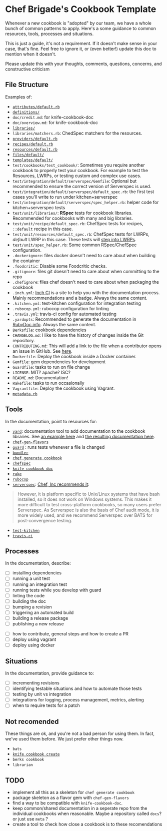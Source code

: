# Chef Brigade's Cookbook Template


Whenever a new cookbook is "adopted" by our team, we have a whole bunch of common patterns to apply. Here's a some guidance to common resources, tools, processes and situations.

This is just a guide, it's not a requirement. If it doesn't make sense in your case, that's fine. Feel free to ignore it, or (even better!) update this doc to mention when it doesn't.

Please update this with your thoughts, comments, questions, concerns, and constructive criticism



## File Structure

Examples of:

- [`attributes/default.rb`](attributes/default.rb)
- [`definitions/`](definitions/)
- `doc/credit.md`: for knife-cookbook-doc
- `doc/overview.md`: for knife-cookbook-doc
- [`libraries/`](libraries/)
- `libraries/matchers.rb`: ChedSpec matchers for the resources.
- [`providers/default.rb`](providers/default.rb)
- [`recipes/default.rb`](recipes/default.rb)
- [`resources/default.rb`](resources/default.rb)
- [`files/default/`](files/default/)
- [`templates/default/`](templates/default/)
- `test/cookbooks/test_cookbook/`: Sometimes you require another cookbook to properly test your cookbook. For example to test the Resources, LWRPs, or testing custom and complex use cases.
- `test/integration/default/serverspec/Gemfile`: Optional but recommended to ensure the correct version of Serverspec is used.
- `test/integration/default/serverspec/default_spec.rb`: the first test cases you'll write to run under kitchen+serverspec
- `test/integration/default/serverspec/spec_helper.rb`: helper code for kitchen+serverspec tests
- `test/unit/libraries/`: **RSpec** tests for cookbook libraries. Recommended for cookbooks with many and big libraries.
- `test/unit/recipe/default_spec.rb`: ChefSpec tests for recipes, `::default` recipe in this case.
- `test/unit/resources/default_spec.rb`: ChefSpec tests for LWRPs, *default* LWRP in this case. These tests will [step into LWRPs](https://github.com/sethvargo/chefspec#testing-lwrps).
- `test/unit/spec_helper.rb`: Some common RSpec/ChefSpec configuration.
- `.dockerignore`: files docker doesn't need to care about when building the container
- `.foodcritic`: Disable some Foodcritic checks.
- `.gitignore`: files git doesn't need to care about when committing to the repo
- `.chefignore`: files chef doesn't need to care about when packaging the cookbook
- `.inch.yml`: [Inch CI](http://inch-ci.org/) is a site to help you with the documentation process. Mainly recommendations and a badge. Always the same content.
- `.kitchen.yml`: test-kitchen configuration for integration testing
- `.rubocop.yml`: rubocop configuration for linting
- `.travis.yml`: travis-ci config for automated testing
- `.yardopts`: Recommended to generate the documentation in [RubyDoc.info](http://www.rubydoc.info/). Always the same content.
- `Berksfile`: cookbook dependencies
- `CHANGELOG.md`: I like to have the history of changes inside the Git repository.
- `CONTRIBUTING.md`: This will add a link to the file when a contributor opens an issue in GitHub. See [here](https://github.com/blog/1184-contributing-guidelines).
- `Dockerfile`: Deploy the cookbook inside a Docker container.
- `Gemfile`: gem dependencies for development
- `Guardfile`: tasks to run on file change
- `LICENSE`: MIT? apache? ISC?
- `README.md`: Documentation!
- `Rakefile`: tasks to run occasionally
- `Vagrantfile`: Deploy the cookbook using Vagrant.
- [`metadata.rb`](metadata.rb)
 
## Tools

In the documentation, point to resources for:

- [`yard`](http://yardoc.org/): documentation tool to add documentation to the cookbook libraries. See [an example here](https://github.com/onddo/encrypted_attributes-cookbook/blob/master/libraries/encrypted_attributes_helpers.rb) and [the resulting documentation here](http://www.rubydoc.info/github/onddo/encrypted_attributes-cookbook/master/Chef/EncryptedAttributesHelpers).
- [`chef-gen-flavors`](https://github.com/Nordstrom/chef-gen-flavors)
- [`guard`](https://github.com/guard/guard) : runs tests whenever a file is changed
- [`bundler`](http://bundler.io/)
- [`chef generate cookbook`](https://docs.chef.io/ctl_chef.html#chef-generate-cookbook)
- [`chefspec`](http://sethvargo.github.io/chefspec/)
- [`knife cookbook doc`](http://realityforge.org/knife-cookbook-doc/)
- [`rake`](https://github.com/ruby/rake)
- [`rubocop`](http://batsov.com/rubocop/)
- [`serverspec`](http://serverspec.org/): [Chef, Inc recommends it](https://www.chef.io/blog/2015/04/21/overview-of-test-driven-infrastructure-with-chef/):
> However, it is platform specific to Unix/Linux systems that have bash installed, so it does not work on Windows systems. This makes it more difficult to test cross-platform cookbooks, so many users prefer Serverspec. As Serverspec is also the basis of Chef audit mode, it is more widely used, and we recommend Serverspec over BATS for post-convergence testing.
- [`test-kitchen`](http://kitchen.ci/)
- [`travis-ci`](https://travis-ci.com/)

## Processes

In the documentation, describe:

- [ ] installing dependencies
- [ ] running a unit test
- [ ] running an integration test
- [ ] running tests while you develop with guard
- [ ] linting the code
- [ ] building the doc
- [ ] bumping a revision
- [ ] triggering an automated build
- [ ] building a release package
- [ ] publishing a new release
* [ ] how to contribute, general steps and how to create a PR
* [ ] deploy using vagrant
* [ ] deploy using docker

## Situations

In the documentation, provide guidance to:

- [ ] incrementing revisions
- [ ] identifying testable situations and how to automate those tests
- [ ] testing by unit vs integration
- [ ] integrations for logging, process management, metrics, alerting
- [ ] when to require tests for a patch

## Not recomended

These things are ok, and you're not a bad person for using them. In fact, we've used them before. We just prefer other things now.

- `bats`
- [`knife cookbook create`](https://docs.chef.io/knife_cookbook.html#create)
- `berks cookbook`
- `librarian`

## TODO

- implement all this as a skeleton for `chef generate cookbook`
- package skeleton as a flavor gem with `chef-gen-flavors`
- find a way to be compatible with `knife-cookbook-doc`.
- keep common/shared documentation in a seperate repo from the individual cookbooks when reasonable. Maybe a repository called `docs`? or just use `meta` ?
- create a tool to check how close a cookbook is to these recomendations
